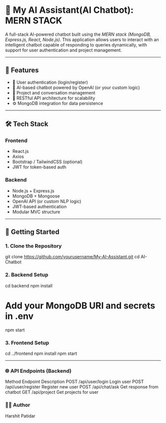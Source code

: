 # 🤖 My AI Assistant(AI Chatbot):  MERN STACK

A full-stack AI-powered chatbot built using the *MERN stack (MongoDB, Express.js, React, Node.js)*. This application allows users to interact with an intelligent chatbot capable of responding to queries dynamically, with support for user authentication and project management.

---

## 🚀 Features

- 🔐 User authentication (login/register)
- 💬 AI-based chatbot powered by OpenAI (or your custom logic)
- 📂 Project and conversation management
- 🧠 RESTful API architecture for scalability
- ⚙ MongoDB integration for data persistence

---

## 🛠 Tech Stack

### Frontend
- React.js
- Axios
- Bootstrap / TailwindCSS (optional)
- JWT for token-based auth

### Backend
- Node.js + Express.js
- MongoDB + Mongoose
- OpenAI API (or custom NLP logic)
- JWT-based authentication
- Modular MVC structure

---

## 🧪 Getting Started

### 1. Clone the Repository
git clone https://github.com/yourusername/My-AI-Assistant.git
cd AI-Chatbot

### 2. Backend Setup
cd backend
npm install
# Add your MongoDB URI and secrets in .env
npm start

### 3. Frontend Setup
cd ../frontend
npm install
npm start

---

### 🌐 API Endpoints (Backend)
Method	Endpoint	        Description
POST	/api/user/login	    Login user
POST	/api/user/register	Register new user
POST	/api/chat/ask	      Get response from chatbot
GET	  /api/project	      Get projects for user

### 🙋‍♂ Author
Harshit Patidar

